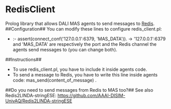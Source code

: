 # RedisClient
Prolog library that allows DALI MAS agents to send messages to [Redis](http://redis.io).
##Configuration##
You can modify these lines to configure redis_client.pl:
- :- assert(connect_conf('127.0.0.1':6379, 'MAS_DATA')). -> '127.0.0.1':6379 and 'MAS_DATA' are respectively the port and the Redis channel the agents send messages to (you can change both).

##Instructions##
- To use redis_client.pl, you have to include it inside agents code.
- To send a message to Redis, you have to write this line inside agents code: mas_send(content_of_message) .

##Do you need to send messages from Redis to MAS too?##
See also Redis2LINDA-stringESE: https://github.com/AAAI-DISIM-UnivAQ/Redis2LINDA-stringESE

